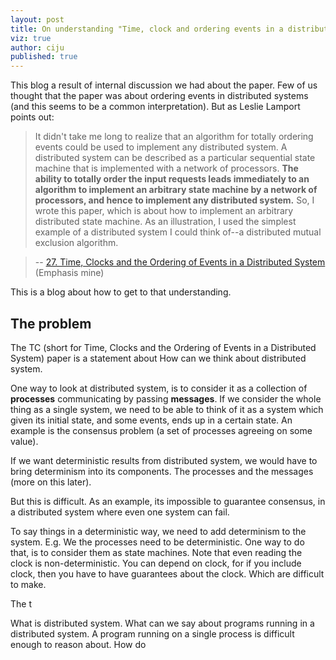 ```yaml
---
layout: post
title: On understanding "Time, clock and ordering events in a distributed system"
viz: true
author: ciju
published: true
---
```


This blog a result of internal discussion we had about the paper. Few of us thought that the paper was about ordering events in distributed systems (and this seems to be a common interpretation). But as Leslie Lamport points out:

> It didn't take me long to realize that an algorithm for totally ordering events could be used to implement any distributed system.  A distributed system can be described as a particular sequential state machine that is implemented with a network of processors. **The ability to totally order the input requests leads immediately to an algorithm to implement an arbitrary state machine by a network of processors, and hence to implement any distributed system.** So, I wrote this paper, which is about how to implement an arbitrary distributed state machine.  As an illustration, I used the simplest example of a distributed system I could think of--a distributed mutual exclusion algorithm.

> -- [27. Time, Clocks and the Ordering of Events in a Distributed System](http://lamport.azurewebsites.net/pubs/pubs.html#time-clocks) (Emphasis mine)

This is a blog about how to get to that understanding.

## The problem ##

The TC (short for Time, Clocks and the Ordering of Events in a Distributed System) paper is a statement about   How can we think about distributed system.

One way to look at distributed system, is to consider it as a collection of **processes** communicating by passing **messages**. If we consider the whole thing as a single system, we need to be able to think of it as a system which given its initial state, and some events, ends up in a certain state. An example is the consensus problem (a set of processes agreeing on some value).

If we want deterministic results from distributed system, we would have to bring determinism into its components. The processes and the messages (more on this later).

But this is difficult. As an example, its impossible to guarantee consensus, in a distributed system where even one system can fail.

To say things in a deterministic way, we need to add determinism to the system. E.g. We the processes need to be deterministic. One way to do that, is to consider them as state machines. Note that even reading the clock is non-deterministic. You can depend on clock, for if you include clock, then you have to have guarantees about the clock. Which are difficult to make.

The t


What is distributed system. What can we say about programs running in a distributed system. A program running on a single process is difficult enough to reason about. How do
